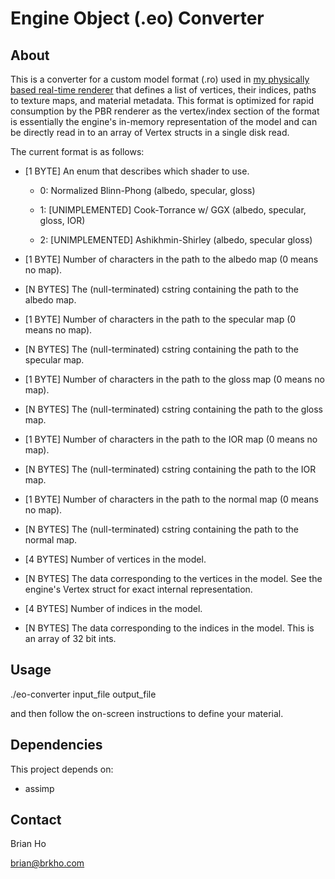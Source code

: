 # Engine Object (.eo) Converter

## About
This is a converter for a custom model format (.ro) used in [my physically based real-time renderer](https://github.com/brkho/real-time-pbr) that defines a list of vertices, their indices, paths to texture maps, and material metadata. This format is optimized for rapid consumption by the PBR renderer as the vertex/index section of the format is essentially the engine's in-memory representation of the model and can be directly read in to an array of Vertex structs in a single disk read.

The current format is as follows:

- [1 BYTE]      An enum that describes which shader to use.

  - 0: Normalized Blinn-Phong (albedo, specular, gloss)

  - 1: [UNIMPLEMENTED] Cook-Torrance w/ GGX (albedo, specular, gloss, IOR)

  - 2: [UNIMPLEMENTED] Ashikhmin-Shirley (albedo, specular gloss)

- [1 BYTE]      Number of characters in the path to the albedo map (0 means no map).

- [N BYTES]     The (null-terminated) cstring containing the path to the albedo map.

- [1 BYTE]      Number of characters in the path to the specular map (0 means no map).

- [N BYTES]     The (null-terminated) cstring containing the path to the specular map.

- [1 BYTE]      Number of characters in the path to the gloss map (0 means no map).

- [N BYTES]     The (null-terminated) cstring containing the path to the gloss map.

- [1 BYTE]      Number of characters in the path to the IOR map (0 means no map).

- [N BYTES]     The (null-terminated) cstring containing the path to the IOR map.

- [1 BYTE]      Number of characters in the path to the normal map (0 means no map).

- [N BYTES]     The (null-terminated) cstring containing the path to the normal map.

- [4 BYTES]     Number of vertices in the model.

- [N BYTES]     The data corresponding to the vertices in the model. See the engine's Vertex struct for exact internal representation.

- [4 BYTES]     Number of indices in the model.

- [N BYTES]     The data corresponding to the indices in the model. This is an array of 32 bit ints.

## Usage
./eo-converter input_file output_file

and then follow the on-screen instructions to define your material.

## Dependencies
This project depends on:

- assimp

## Contact
Brian Ho

brian@brkho.com
